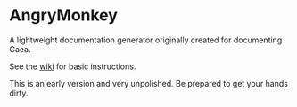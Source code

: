 # AngryMonkey
A lightweight documentation generator originally created for documenting Gaea.

See the [wiki](https://github.com/QuadSpinner/AngryMonkey/wiki) for basic instructions.

This is an early version and very unpolished. Be prepared to get your hands dirty.
